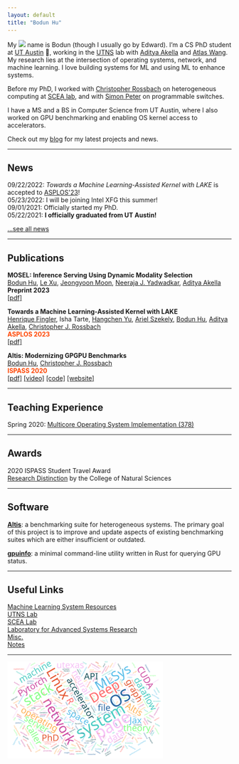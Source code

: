 ```yaml
---
layout: default
title: "Bodun Hu"
---
```


My <img class="profile-picture" src="https://cdn.jsdelivr.net/gh/BDHU/bdhu.github.io/assets/img/logo.jpg"> name is Bodun (though I usually go by Edward). I’m a CS PhD student at [UT Austin](https://www.utexas.edu/) 🤘, working in the [UTNS](https://utns.cs.utexas.edu/) lab with [Aditya Akella](https://www.cs.utexas.edu/~akella/) and [Atlas Wang](https://www.ece.utexas.edu/people/faculty/atlas-wang). My research lies at the intersection of operating systems, network, and machine learning. I love building systems for ML and using ML to enhance systems.

Before my PhD, I worked with [Christopher Rossbach](https://www.cs.utexas.edu/~rossbach/) on heterogeneous computing at [SCEA lab](https://github.com/utcs-scea), and with [Simon Peter](https://homes.cs.washington.edu/~simpeter/) on programmable switches.

I have a MS and a BS in Computer Science from UT Austin, where I also worked on GPU benchmarking and enabling OS kernel access to accelerators.

Check out my [blog](https://www.bodunhu.com/blog/) for my latest projects and news.

---

## News

09/22/2022: *Towards a Machine Learning-Assisted Kernel with LAKE* is accepted to [ASPLOS'23](https://asplos-conference.org/asplos-2023-cfp/)!  
05/23/2022: I will be joining Intel XFG this summer!  
09/01/2021: Officially started my PhD.  
05/22/2021: **I officially graduated from UT Austin!**  

[...see all news](./news)

---

## Publications

**MOSEL: Inference Serving Using Dynamic Modality Selection**  
<u>Bodun Hu</u>, [Le Xu](https://lexu.space/), [Jeongyoon Moon](https://www.linkedin.com/in/jeongyoon-moon-8434731bb/), [Neeraja J. Yadwadkar](https://sites.utexas.edu/neeraja/), [Aditya Akella](https://www.cs.utexas.edu/~akella/)  
**Preprint 2023**  
[[pdf]](https://arxiv.org/pdf/2310.18481.pdf)

**Towards a Machine Learning-Assisted Kernel with LAKE**  
[Henrique Fingler](https://github.com/hfingler), Isha Tarte, [Hangchen Yu](https://scholar.google.com/citations?user=d-mFGLgAAAAJ&hl=en), [Ariel Szekely](https://arielszekely.github.io/), <u>Bodun Hu</u>, [Aditya Akella](https://www.cs.utexas.edu/~akella/), [Christopher J. Rossbach](https://www.cs.utexas.edu/~rossbach/)  
**<span style="color:orangered">ASPLOS 2023</span>**  
[[pdf]](https://dl.acm.org/doi/abs/10.1145/3575693.3575697)

**Altis: Modernizing GPGPU Benchmarks**  
<u>Bodun Hu</u>, [Christopher J. Rossbach](https://www.cs.utexas.edu/~rossbach/)  
**<span style="color:orangered">ISPASS 2020</span>**  
[[pdf]](https://ieeexplore.ieee.org/document/9238617) [[video]](https://www.youtube.com/watch?v=mRkcmjGzytY) [[code]](https://github.com/utcs-scea/altis) [[website]](https://utcs-scea.github.io/altis/)

---

## Teaching Experience

Spring 2020: [Multicore Operating System Implementation (378)](https://www.cs.utexas.edu/~simon/378/)

---

## Awards

2020 ISPASS Student Travel Award  
[Research Distinction](https://cns.utexas.edu/undergraduate-education/events/cns-distinctions/2020-distinction-winners#bodun-hucomputer-science) by the College of Natural Sciences

---

## Software

**[Altis](https://utcs-scea.github.io/altis/)**: a benchmarking suite for heterogeneous systems. The primary goal of this project is to improve and update aspects of existing benchmarking suites which are either insufficient or outdated.

**[gpuinfo](https://github.com/BDHU/gpuinfo)**: a minimal command-line utility written in Rust for querying GPU status.

---

## Useful Links

[Machine Learning System Resources](https://www.bodunhu.com/blog/posts/machine-learning-system-resources/)  
[UTNS Lab](https://utns.cs.utexas.edu/)  
[SCEA Lab](https://github.com/utcs-scea)  
[Laboratory for Advanced Systems Research](https://www.cs.utexas.edu/lasr/)  
[Misc.](/misc)  
[Notes](https://pages.github.austin.utexas.edu/bh28324/notes/)

---

<img style="width:350px;" src="/assets/img/wordcloud.svg"/>
